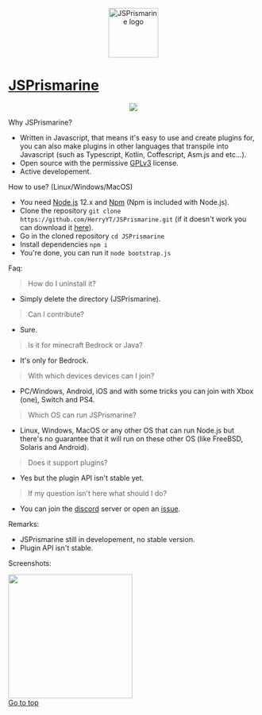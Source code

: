 <p id="top" align="center"><img width="100" height="100" src="https://user-images.githubusercontent.com/34418030/88539249-3165d480-d011-11ea-82d3-ecfebfffa3bd.png" alt="JSPrismarine logo"/></p>
<h1><a href="https://github.com/HerryYT/JSPrismarine">JSPrismarine</a></h1>

<p align="center"><a href="https://discord.gg/fGkHZhu"><img src="https://img.shields.io/discord/704967868885762108?style=flat-square"/></a></p>

Why JSPrismarine?
  - Written in Javascript, that means it's easy to use and create plugins for, you can also make plugins in other languages that transpile into Javascript (such as Typescript, Kotlin, Coffescript, Asm.js and etc...).
  - Open source with the permissive [GPLv3](https://raw.githubusercontent.com/HerryYT/JSPrismarine/master/LICENSE) license.
  - Active developement.

How to use? (Linux/Windows/MacOS)
  - You need [Node.js](https://nodejs.org) 12.x and [Npm](https://www.npmjs.com/) (Npm is included with Node.js).
  - Clone the repository `git clone https://github.com/HerryYT/JSPrismarine.git` (if it doesn't work you can download it [here](https://github.com/nougator/JSPrismarine/archive/master.zip)).
  - Go in the cloned repository `cd JSPrismarine`
  - Install dependencies `npm i`
  - You're done, you can run it `node bootstrap.js`

Faq:
  > How do I uninstall it? 
  - Simply delete the directory (JSPrismarine).
  > Can I contribute?
  - Sure.
  > Is it for minecraft Bedrock or Java?
  - It's only for Bedrock.
  > With which devices devices can I join?
  - PC/Windows, Android, iOS and with some tricks you can join with Xbox (one), Switch and PS4.
  > Which OS can run JSPrismarine?
  - Linux, Windows, MacOS or any other OS that can run Node.js but there's no guarantee that it will run on these other OS (like FreeBSD, Solaris and Android).
  > Does it support plugins?
  - Yes but the plugin API isn't stable yet.
  > If my question isn't here what should I do?
  - You can join the [discord](https://discord.gg/fGkHZhu) server or open an [issue](https://github.com/HerryYT/JSPrismarine/issues/new).

Remarks:
  - JSPrismarine still in developement, no stable version.
  - Plugin API isn't stable.

Screenshots:

<img width="250" src="https://user-images.githubusercontent.com/34418030/88540607-8d315d00-d013-11ea-8be3-f10216bb699e.png"/>

<br/>
<a href="#top">Go to top</a>
